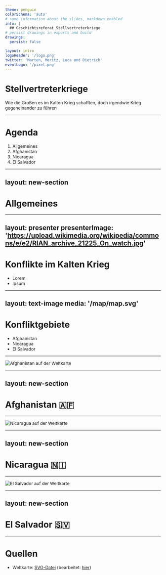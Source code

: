 ```yaml
---
theme: penguin
colorSchema: 'auto'
# some information about the slides, markdown enabled
info: |
  ## Geschichtsreferat Stellvertreterkriege
# persist drawings in exports and build
drawings:
  persist: false

layout: intro
logoHeader: '/logo.png'
twitter: 'Marten, Moritz, Luca und Dietrich'
eventLogo: '/pixel.png'
---
```


# Stellvertreterkriege

Wie die Großen es im Kalten Krieg schafften, doch irgendwie Krieg gegeneinander zu führen


<!--
The last comment block of each slide will be treated as slide notes. It will be visible and editable in Presenter Mode along with the slide. [Read more in the docs](https://sli.dev/guide/syntax.html#notes)
-->

---

# Agenda

1. Allgemeines
2. Afghanistan
3. Nicaragua
4. El Salvador

---
layout: new-section
---

# Allgemeines

---
layout: presenter
presenterImage: 'https://upload.wikimedia.org/wikipedia/commons/e/e2/RIAN_archive_21225_On_watch.jpg'
---

# Konflikte im Kalten Krieg

- Lorem
- Ipsum


<!--Hier allgemeine Informationen-->

---
layout: text-image
media: '/map/map.svg'
---
# Konfliktgebiete


- Afghanistan
- Nicaragua
- El Salvador

---


<v-click>
 <img alt="Afghanistan auf der Weltkarte" src="/map/map-afghanistan.png" class="map-zoom" />
</v-click>
<!--Switch zu Afghanistan via map-->

<style>
  /* Styling der Kartenanimation */
  .map-zoom {
    animation: zoom-in 4s ease-in;
    animation-fill-mode: forwards;
  }
  @keyframes zoom-in {
  0% {
    transform: scale(1, 1);
  }
  50% {
    transform: scale(1.6, 1.6) translate(-7.5%, 8%);
  }
  100% {
    transform: scale(2.2, 2.2) translate(-15%, 16%);
  }
}
</style>
---
layout: new-section
---

# Afghanistan 🇦🇫

---

<v-click>
 <img alt="Nicaragua auf der Weltkarte" src="/map/map-nicaragua.png" class="map-zoom" />
</v-click>
<!--Switch zu Nicaragua via map-->

<style>
  /* Styling der Kartenanimation */
  .map-zoom {
    animation: zoom-in 4s ease-in;
    animation-fill-mode: forwards;
  }
  @keyframes zoom-in {
  0% {
    transform: scale(1, 1);
  }
  50% {
    transform: scale(1.8, 1.8) translate(12%, 5%);
  }
  100% {
    transform: scale(3.2, 3.2) translate(24%, 10%);
  }
}
</style>


---
layout: new-section
---

# Nicaragua 🇳🇮

---

<v-click>
 <img alt="El Salvador auf der Weltkarte" src="/map/map-el-salvador.png" class="map-zoom" />
</v-click>
<!--Switch zu El Salvador via map-->

<style>
  /* Styling der Kartenanimation */
  .map-zoom {
    animation: zoom-in 4s ease-in;
    animation-fill-mode: forwards;
  }
  @keyframes zoom-in {
  0% {
    transform: scale(1, 1);
  }
  50% {
    transform: scale(2.1, 2.1) translate(12%, 5%);
  }
  100% {
    transform: scale(3.8, 3.8) translate(27%, 10%);
  }
}
</style>

---
layout: new-section
---

# El Salvador 🇸🇻


---

# Quellen

- Weltkarte: [SVG-Datei](https://commons.wikimedia.org/wiki/File:AASM_operators.svg) (bearbeitet: [hier](/map/map.svg))